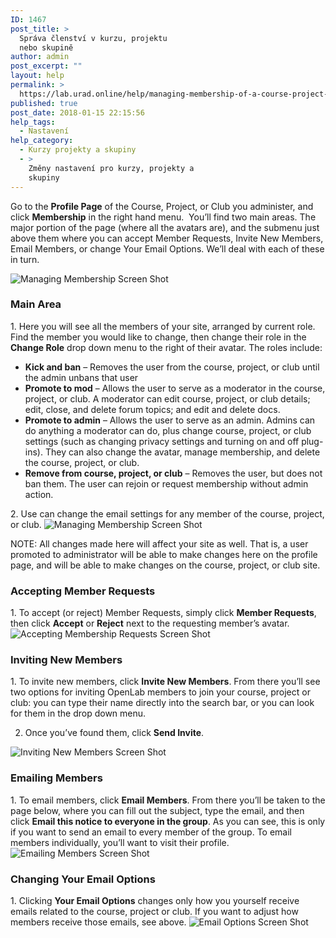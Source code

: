 ```yaml
---
ID: 1467
post_title: >
  Správa členství v kurzu, projektu
  nebo skupině
author: admin
post_excerpt: ""
layout: help
permalink: >
  https://lab.urad.online/help/managing-membership-of-a-course-project-or-club/
published: true
post_date: 2018-01-15 22:15:56
help_tags:
  - Nastavení
help_category:
  - Kurzy projekty a skupiny
  - >
    Změny nastavení pro kurzy, projekty a
    skupiny
---
```

Go to the <strong>Profile Page</strong> of the Course, Project, or Club you administer, and click <strong>Membership</strong> in the right hand menu.  You’ll find two main areas. The major portion of the page (where all the avatars are), and the submenu just above them where you can accept Member Requests, Invite New Members, Email Members, or change Your Email Options. We’ll deal with each of these in turn.

<img class="alignnone wp-image-36490 size-full" src="https://openlab.citytech.cuny.edu/wp-content/uploads/2012/08/Managing_Membership_1_V2.png" alt="Managing Membership Screen Shot" />
<h3><strong>Main Area</strong></h3>
1. Here you will see all the members of your site, arranged by current role. Find the member you would like to change, then change their role in the <strong>Change Role</strong> drop down menu to the right of their avatar. The roles include:
<ul>
 	<li><strong>Kick and ban</strong> – Removes the user from the course, project, or club until the admin unbans that user</li>
 	<li><strong>Promote to mod</strong> – Allows the user to serve as a moderator in the course, project, or club. A moderator can edit course, project, or club details; edit, close, and delete forum topics; and edit and delete docs.</li>
 	<li><strong>Promote to admin</strong> – Allows the user to serve as an admin. Admins can do anything a moderator can do, plus change course, project, or club settings (such as changing privacy settings and turning on and off plug-ins). They can also change the avatar, manage membership, and delete the course, project, or club.</li>
 	<li><strong>Remove from course, project, or club</strong> – Removes the user, but does not ban them. The user can rejoin or request membership without admin action.</li>
</ul>
2. Use can change the email settings for any member of the course, project, or club.

<img class="alignnone wp-image-36492 size-full" src="https://openlab.citytech.cuny.edu/wp-content/uploads/2012/08/Managing_Membership_2_V2.png" alt="Managing Membership Screen Shot" />

NOTE: All changes made here will affect your site as well. That is, a user promoted to administrator will be able to make changes here on the profile page, and will be able to make changes on the course, project, or club site.
<h3><strong>Accepting Member Requests</strong></h3>
1. To accept (or reject) Member Requests, simply click <strong>Member Requests</strong>, then click <strong>Accept</strong> or <strong>Reject</strong> next to the requesting member’s avatar.

<img class="alignnone wp-image-36493 size-full" src="https://openlab.citytech.cuny.edu/wp-content/uploads/2012/08/Managing_Membership_3_V2.png" alt="Accepting Membership Requests Screen Shot" />
<h3><strong>Inviting New Members</strong></h3>
1. To invite new members, click <strong>Invite New Members</strong>. From there you’ll see two options for inviting OpenLab members to join your course, project or club: you can type their name directly into the search bar, or you can look for them in the drop down menu.

2. Once you’ve found them, click <strong>Send Invite</strong>.

<img class="alignnone wp-image-36494 size-full" src="https://openlab.citytech.cuny.edu/wp-content/uploads/2012/08/Managing_Membership_4_v2.png" alt="Inviting New Members Screen Shot" />
<h3><strong>Emailing Members</strong></h3>
1. To email members, click <strong>Email Members</strong>. From there you’ll be taken to the page below, where you can fill out the subject, type the email, and then click <strong>Email this notice to everyone in the group</strong>. As you can see, this is only if you want to send an email to every member of the group. To email members individually, you’ll want to visit their profile.

<img class="alignnone wp-image-36495 size-full" src="https://openlab.citytech.cuny.edu/wp-content/uploads/2012/08/Managing_Membership_5_V2.png" alt="Emailing Members Screen Shot" />
<h3><strong>Changing Your Email Options</strong></h3>
1. Clicking <strong>Your Email Options</strong> changes only how you yourself receive emails related to the course, project or club. If you want to adjust how members receive those emails, see above.

<img class="alignnone wp-image-36496 size-full" src="https://openlab.citytech.cuny.edu/wp-content/uploads/2012/08/Managing_Membership_6_V2.png" alt="Email Options Screen Shot" />